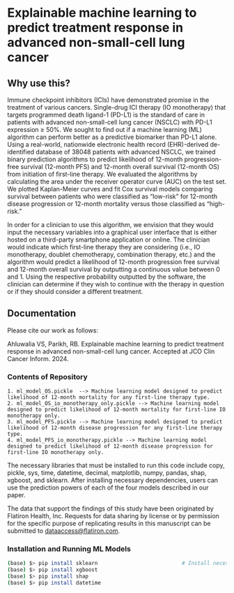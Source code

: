 # Explainable machine learning to predict treatment response in advanced non-small-cell lung cancer

## Why use this?

Immune checkpoint inhibitors (ICIs) have demonstrated promise in the treatment of various cancers. Single-drug ICI therapy (IO monotherapy) that targets programmed death ligand-1 (PD-L1) is the standard of care in patients with advanced non-small-cell lung cancer (NSCLC) with PD-L1 expression ≥ 50%. We sought to find out if a machine learning (ML) algorithm can perform better as a predictive biomarker than PD-L1 alone. Using a real-world, nationwide electronic health record (EHR)-derived de-identified database of 38048 patients with advanced NSCLC, we trained binary prediction algorithms to predict likelihood of 12-month progression-free survival (12-month PFS) and 12-month overall survival (12-month OS) from initiation of first-line therapy. We evaluated the algorithms by calculating the area under the receiver operator curve (AUC) on the test set. We plotted Kaplan-Meier curves and fit Cox survival models comparing survival between patients who were classified as “low-risk” for 12-month disease progression or 12-month mortality versus those classified as “high-risk.” 

In order for a clinician to use this algorithm, we envision that they would input the necessary variables into a graphical user interface that is either hosted on a third-party smartphone application or online. The clinician would indicate which first-line therapy they are considering (i.e., IO monotherapy, doublet chemotherapy, combination therapy, etc.) and the algorithm would predict a likelihood of 12-month progression free survival and 12-month overall survival by outputting a continuous value between 0 and 1. Using the respective probability outputted by the software, the clinician can determine if they wish to continue with the therapy in question or if they should consider a different treatment. 


## Documentation

Please cite our work as follows:

Ahluwalia VS, Parikh, RB. Explainable machine learning to predict treatment response in advanced non-small-cell lung cancer. Accepted at JCO Clin Cancer Inform. 2024.

### Contents of Repository
    1. ml_model_OS.pickle  --> Machine learning model designed to predict likelihood of 12-month mortality for any first-line therapy type.
    2. ml_model_OS_io_monotherapy_only.pickle --> Machine learning model designed to predict likelihood of 12-month mortality for first-line IO monotherapy only.
    3. ml_model_PFS.pickle --> Machine learning model designed to predict likelihood of 12-month disease progression for any first-line therapy type.
    4. ml_model_PFS_io_monotherapy.pickle --> Machine learning model designed to predict likelihood of 12-month disease progression for first-line IO monotherapy only.

The necessary libraries that must be installed to run this code include copy, pickle, sys, time, datetime, decimal, matplotlib, numpy, pandas, shap, xgboost, and sklearn. After installing necessary dependencies, users can use the prediction powers of each of the four models described in our paper.


The data that support the findings of this study have been originated by Flatiron Health, Inc. Requests for data sharing by license or by permission for the specific purpose of replicating results in this manuscript can be submitted to dataaccess@flatiron.com. 


### Installation and Running ML Models
```bash
(base) $> pip install sklearn                           # Install necessary dependencies if needed
(base) $> pip install xgboost
(base) $> pip install shap
(base) $> pip install datetime

